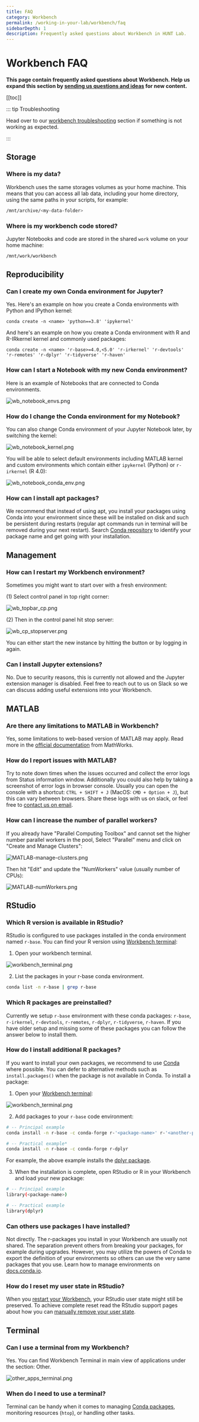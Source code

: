 ```yaml
---
title: FAQ
category: Workbench
permalink: /working-in-your-lab/workbench/faq
sidebarDepth: 1
description: Frequently asked questions about Workbench in HUNT Lab.
---
```


# Workbench FAQ

**This page contain frequently asked questions about Workbench. Help us expand this section by [sending us questions and ideas](/contact) for new content.**


[[toc]]

::: tip Troubleshooting

Head over to our [workbench troubleshooting](/working-in-your-lab/workbench/troubleshooting/) section if something is not working as expected.

:::


## Storage

### Where is my data?

Workbench uses the same storages volumes as your home machine. This means that you can access all lab data, including your home directory, using the same paths in your scripts, for example:

```bash
/mnt/archive/<my-data-folder>
```

### Where is my workbench code stored?

Jupyter Notebooks and code are stored in the shared `work` volume on your home machine:

```bash
/mnt/work/workbench
```

## Reproducibility

### Can I create my own Conda environment for Jupyter?

Yes. Here's an example on how you create a Conda environments with Python and IPython kernel:

```
conda create -n <name> 'python==3.8' 'ipykernel'
```

And here's an example on how you create a Conda environment with R and R-IRkernel kernel and commonly used packages:

```
conda create -n <name> 'r-base>=4.0,<5.0' 'r-irkernel' 'r-devtools' 'r-remotes' 'r-dplyr' 'r-tidyverse' 'r-haven'
```

### How can I start a Notebook with my new Conda environment?

Here is an example of Notebooks that are connected to Conda environments.

![wb_notebook_envs.png](./images/wb_notebook_envs.png)

### How do I change the Conda environment for my Notebook?

You can also change Conda environment of your Jupyter Notebook later, by switching the kernel:

![wb_notebook_kernel.png](./images/wb_notebook_kernel.png)

You will be able to select default environments including MATLAB kernel and custom environments which contain either `ipykernel` (Python) or `r-irkernel` (R 4.0):

![wb_notebook_conda_env.png](./images/wb_notebook_conda_env.png)

### How can I install apt packages?

We recommend that instead of using apt, you install your packages using Conda into your environment since these will be installed on disk and such be persistent during restarts (regular apt commands run in terminal will be removed during your next restart). Search [Conda repository](https://anaconda.org/) to identify your package name and get going with your installation.




## Management

### How can I restart my Workbench environment?

Sometimes you might want to start over with a fresh environment:

(1) Select control panel in top right corner:

![wb_topbar_cp.png](./images/wb_topbar_cp.png)

(2) Then in the control panel hit stop server:

![wb_cp_stopserver.png](./images/wb_cp_stopserver.png)

You can either start the new instance by hitting the button or by logging in again.

### Can I install Jupyter extensions?

No. Due to security reasons, this is currently not allowed and the Jupyter extension manager is disabled. Feel free to reach out to us on Slack so we can discuss adding useful extensions into your Workbench.




## MATLAB

### Are there any limitations to MATLAB in Workbench?

Yes, some limitations to web-based version of MATLAB may apply. Read more in the [official documentation](https://se.mathworks.com/products/matlab-online/limitations.html) from MathWorks.

### How do I report issues with MATLAB?

Try to note down times when the issues occurred and collect the error logs from Status information window.
Additionally you could also help by taking a screenshot of error logs in browser console.
Usually you can open the console with a shortcut: `CTRL + SHIFT + J` (MacOS: `CMD + Option + J`), but this can vary between browsers. Share these logs with us on slack, or feel free to [contact us on email](https://docs.hdc.ntnu.no/contact/).

### How can I increase the number of parallel workers?

If you already have "Parallel Computing Toolbox" and cannot set the higher number parallel workers in the pool, Select "Parallel" menu and click on "Create and Manage Clusters":

![MATLAB-manage-clusters.png](./images/MATLAB-manage-clusters.png)

Then hit "Edit" and update the "NumWorkers" value (usually number of CPUs):

![MATLAB-numWorkers.png](./images/MATLAB-numWorkers.png)

## RStudio

### Which R version is available in RStudio?

RStudio is configured to use packages installed in the conda environment named `r-base`.
You can find your R version using [Workbench terminal](/working-in-your-lab/workbench/faq/#terminal):

1. Open your workbench terminal.

![workbench_terminal.png](./images/workbench_terminal.png)

2. List the packages in your r-base conda environment.

```bash
conda list -n r-base | grep r-base
```

### Which R packages are preinstalled?

Currently we setup `r-base` environment with these conda packages: `r-base`, `r-irkernel`, `r-devtools`, `r-remotes`, `r-dplyr`, `r-tidyverse`, `r-haven`. If you have older setup and missing some of these packages you can follow the answer below to install them.

### How do I install additional R packages?

If you want to install your own packages, we recommend to use [Conda](/working-in-your-lab/analytical-tools/conda/) where possible. You can defer to alternative methods such as `install.packages()` when the package is not available in Conda. To install a package:

1. Open your [Workbench terminal](/working-in-your-lab/workbench/faq/#terminal):

![workbench_terminal.png](./images/workbench_terminal.png)

2. Add packages to your `r-base` code environment:

```bash
# -- Principal example
conda install -n r-base -c conda-forge r-'<package-name>' r-'<another-package-name>'

# -- Practical example*
conda install -n r-base -c conda-forge r-dplyr
```

For example, the above example installs the [dplyr package](https://anaconda.org/conda-forge/r-dplyr).

3. When the installation is complete, open RStudio or R in your Workbench and load your new package:

```bash
# -- Principal example
library(<package-name>)

# -- Practical example
library(dplyr)
```

### Can others use packages I have installed?

Not directly. The r-packages you install in your Workbench are usually not shared. The separation prevent others from breaking your packages, for example during upgrades. However, you may utilize the powers of Conda to export the definition of your environments so others can use the very same packages that you use. Learn how to manage environments on [docs.conda.io](https://docs.conda.io/projects/conda/en/latest/user-guide/tasks/manage-environments.html).

### How do I reset my user state in RStudio?

When you [restart your Workbench](/working-in-your-lab/workbench/faq/#how-can-i-restart-my-workbench-environment), your RStudio user state might still be preserved. To achieve complete reset read the RStudio support pages about how you can [manually remove your user state](https://support.rstudio.com/hc/en-us/articles/218730228-Resetting-a-user-s-state-on-RStudio-Workbench-RStudio-Server).


## Terminal

### Can I use a terminal from my Workbench?  

Yes. You can find Workbench Terminal in main view of applications under the section: Other.

![other_apps_terminal.png](./images/other_apps_terminal.png)

### When do I need to use a terminal?

Terminal can be handy when it comes to managing [Conda packages](/working-in-your-lab/analytical-tools/conda/), monitoring resources (`htop`), or handling other tasks.
